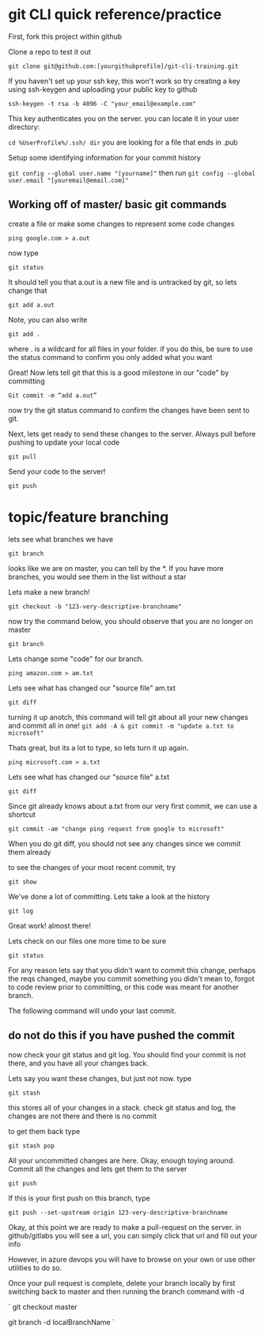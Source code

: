 # git CLI quick reference/practice

First, fork this project within github 

Clone a repo to test it out 

`git clone git@github.com:[yourgithubprofile]/git-cli-training.git`

If you haven't set up your ssh key, this won't work so try creating a key using ssh-keygen and uploading 
your public key to github

`ssh-keygen -t rsa -b 4096 -C "your_email@example.com" `

This key authenticates you on the server. you can locate it in your user directory:

`
cd %UserProfile%/.ssh/
dir
`
you are looking for a file that ends in .pub


Setup some identifying information for your commit history

`git config --global user.name "[yourname]"`
then run 
`git config --global user.email "[youremail@email.com]"`

## Working off of master/ basic git commands

create a file or make some changes to represent some code changes

`ping google.com > a.out`

now type

`git status`

It should tell you that a.out is a new file and is untracked by git, so lets change that

`git add a.out`

Note, you can also write

`git add .`

where . is a wildcard for all files in your folder. if you do this, be sure to use the status command to confirm you only added what you want

Great! Now lets tell git that this is a good milestone in our "code" by committing

`Git commit -m “add a.out”`

now try the git status command to confirm the changes have been sent to git.

Next, lets get ready to send these changes to the server. Always pull before pushing to update your local code

`git pull`


Send your code to the server!

`git push`


# topic/feature branching
lets see what branches we have

`git branch`

looks like we are on master, you can tell by the *. If you have more branches, you would see them in the list without a star

Lets make a new branch!

`git checkout -b "123-very-descriptive-branchname"`

now try the command below, you should observe that you are no longer on master

`git branch`

Lets change some "code" for our branch. 

`ping amazon.com > am.txt`

Lets see what has changed our "source file" am.txt

`git diff`

turning it up anotch, this command will tell git about all your new changes and commit all in one!
`git add -A & git commit -m "update a.txt to microsoft" `

Thats great, but its a lot to type, so lets turn it up again.

`ping microsoft.com > a.txt`

Lets see what has changed our "source file" a.txt

`git diff`

Since git already knows about a.txt from our very first commit, we can use a shortcut

`git commit -am "change ping request from google to microsoft"`

When you do git diff, you should not see any changes since we commit them already

to see the changes of your most recent commit, try

`git show`

We've done a lot of committing. Lets take a look at the history

`git log`

Great work! almost there!

Lets check on our files one more time to be sure

`git status`

For any reason lets say that you didn't want to commit this change, perhaps the reqs changed, maybe you commit something you didn't mean to,
forgot to code review prior to committing, or this code was meant for another branch.

The following command will undo your last commit.
## do not do this if you have pushed the commit

now check your git status and git log. You should find your commit is not there, and you have all your changes back.

Lets say you want these changes, but just not now. type

`git stash`

this stores all of your changes in a stack. check git status and log, the changes are not there and there is no commit

to get them back type

`git stash pop`

All your uncommitted changes are here. Okay, enough toying around. Commit all the changes and lets get them to the server

`git push`

If this is your first push on this branch, type

`git push --set-upstream origin 123-very-descriptive-branchname`

Okay, at this point we are ready to make a pull-request on the server. in github/gitlabs you will see a url, you can simply click that url and fill out your info

However, in azure devops you will have to browse on your own or use other utilities to do so.

Once your pull request is complete, delete your branch locally by first switching back to master and then running the branch command with -d

`
git checkout master

git branch -d localBranchName
`
